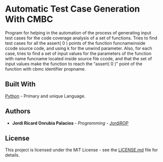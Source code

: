 # Automatic Test Case Generation With CMBC
Program for helping in the automation of the process of generating input test cases for the code coverage analysis of a set of functions. Tries to find test cases for all the assert( 0 ) points of the function funcnameinside ccode source code, and using k for the unwind parameter. Also, for each case, tries to find a set of input values for the parameters of the function with name funcname located inside source file ccode, and that the set of input values make the function to reach the “assert( 0 )” point of the function with cbmc identifier propname.

## Built With
[Python](https://www.python.org/) - Primary and unique Language.


## Authors
* **Jordi Ricard Onrubia Palacios** - *Programming* - [JordiROP](https://github.com/JordiROP)

## License
This project is licensed under the MIT License - see the [LICENSE.md](LICENSE.md) file for details.

